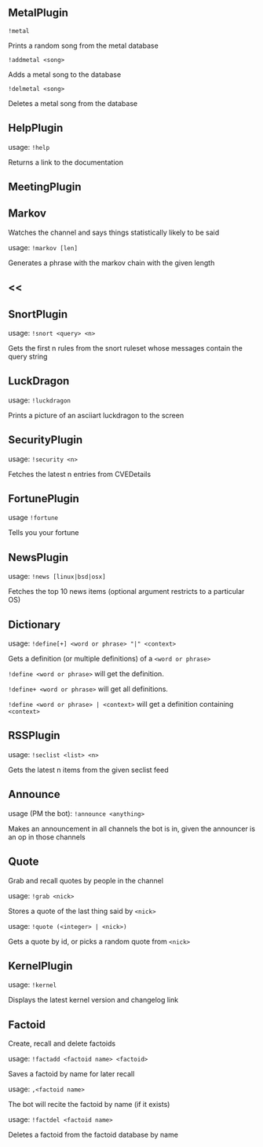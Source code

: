 ## MetalPlugin
`!metal` 

Prints a random song from the metal database 

`!addmetal <song>` 

Adds a metal song to the database 

`!delmetal <song>` 

Deletes a metal song from the database 

## HelpPlugin
usage: `!help` 

Returns a link to the documentation 

## MeetingPlugin
## Markov
Watches the channel and says things statistically likely to be said 

usage: `!markov [len]` 

Generates a phrase with the markov chain with the given length 

## <<
## SnortPlugin
usage: `!snort <query> <n>` 

Gets the first n rules from the snort ruleset whose messages contain the query string 

## LuckDragon
usage: `!luckdragon` 

Prints a picture of an asciiart luckdragon to the screen 

## SecurityPlugin
usage: `!security <n>` 

Fetches the latest n entries from CVEDetails 

## FortunePlugin
usage `!fortune` 

Tells you your fortune 

## NewsPlugin
usage: `!news [linux|bsd|osx]` 

Fetches the top 10 news items (optional argument restricts to a particular OS) 

## Dictionary
usage: `!define[+] <word or phrase> "|" <context>` 

Gets a definition (or multiple definitions) of a `<word or phrase>` 

`!define <word or phrase>` will get the definition. 

`!define+ <word or phrase>` will get all definitions. 

`!define <word or phrase> | <context>` will get a definition containing `<context>` 

## RSSPlugin
usage: `!seclist <list> <n>` 

Gets the latest n items from the given seclist feed 

## Announce
usage (PM the bot): `!announce <anything>` 

Makes an announcement in all channels the bot is in, given the announcer is an op in those channels 

## Quote
Grab and recall quotes by people in the channel 

usage: `!grab <nick>` 

Stores a quote of the last thing said by `<nick>` 

usage: `!quote (<integer> | <nick>)` 

Gets a quote by id, or picks a random quote from `<nick>` 

## KernelPlugin
usage: `!kernel` 

Displays the latest kernel version and changelog link 

## Factoid
Create, recall and delete factoids 

usage: `!factadd <factoid name> <factoid>` 

Saves a factoid by name for later recall 

usage: `,<factoid name>` 

The bot will recite the factoid by name (if it exists) 

usage: `!factdel <factoid name>` 

Deletes a factoid from the factoid database by name 

